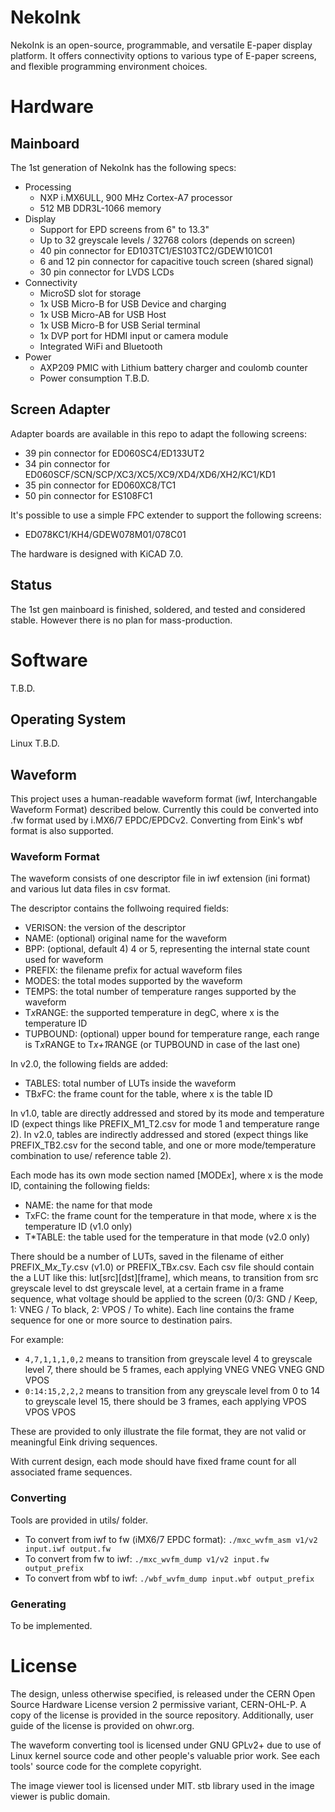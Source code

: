 NekoInk
=======

NekoInk is an open-source, programmable, and versatile E-paper display platform. It offers connectivity options to various type of E-paper screens, and flexible programming environment choices.

# Hardware

## Mainboard

The 1st generation of NekoInk has the following specs:

* Processing
    - NXP i.MX6ULL, 900 MHz Cortex-A7 processor
    - 512 MB DDR3L-1066 memory
* Display
    - Support for EPD screens from 6" to 13.3"
    - Up to 32 greyscale levels / 32768 colors (depends on screen)
    - 40 pin connector for ED103TC1/ES103TC2/GDEW101C01
    - 6 and 12 pin connector for capacitive touch screen (shared signal)
    - 30 pin connector for LVDS LCDs
* Connectivity
    - MicroSD slot for storage
    - 1x USB Micro-B for USB Device and charging
    - 1x USB Micro-AB for USB Host
    - 1x USB Micro-B for USB Serial terminal
    - 1x DVP port for HDMI input or camera module
    - Integrated WiFi and Bluetooth
* Power
    - AXP209 PMIC with Lithium battery charger and coulomb counter
    - Power consumption T.B.D.

## Screen Adapter

Adapter boards are available in this repo to adapt the following screens:

* 39 pin connector for ED060SC4/ED133UT2
* 34 pin connector for ED060SCF/SCN/SCP/XC3/XC5/XC9/XD4/XD6/XH2/KC1/KD1
* 35 pin connector for ED060XC8/TC1
* 50 pin connector for ES108FC1

It's possible to use a simple FPC extender to support the following screens:

* ED078KC1/KH4/GDEW078M01/078C01

The hardware is designed with KiCAD 7.0.

## Status

The 1st gen mainboard is finished, soldered, and tested and considered stable. However there is no plan for mass-production.

# Software

T.B.D.

## Operating System

Linux T.B.D.

## Waveform

This project uses a human-readable waveform format (iwf, Interchangable Waveform Format) described below. Currently this could be converted into .fw format used by i.MX6/7 EPDC/EPDCv2. Converting from Eink's wbf format is also supported.

### Waveform Format

The waveform consists of one descriptor file in iwf extension (ini format) and various lut data files in csv format.

The descriptor contains the follwoing required fields:

* VERISON: the version of the descriptor
* NAME: (optional) original name for the waveform
* BPP: (optional, default 4) 4 or 5, representing the internal state count used for waveform
* PREFIX: the filename prefix for actual waveform files
* MODES: the total modes supported by the waveform
* TEMPS: the total number of temperature ranges supported by the waveform
* T*x*RANGE: the supported temperature in degC, where x is the temperature ID
* TUPBOUND: (optional) upper bound for temperature range, each range is T*x*RANGE to T*x+1*RANGE (or TUPBOUND in case of the last one)

In v2.0, the following fields are added:

* TABLES: total number of LUTs inside the waveform
* TB*x*FC: the frame count for the table, where x is the table ID

In v1.0, table are directly addressed and stored by its mode and temperature ID (expect things like PREFIX_M1_T2.csv for mode 1 and temperature range 2). In v2.0, tables are indirectly addressed and stored (expect things like PREFIX_TB2.csv for the second table, and one or more mode/temperature combination to use/ reference table 2).

Each mode has its own mode section named \[MODE*x*\], where x is the mode ID, containing the following fields:

* NAME: the name for that mode
* TxFC: the frame count for the temperature in that mode, where x is the temperature ID (v1.0 only)
* T*TABLE: the table used for the temperature in that mode (v2.0 only)

There should be a number of LUTs, saved in the filename of either PREFIX_M*x*_T*y*.csv (v1.0) or PREFIX_TB*x*.csv. Each csv file should contain the a LUT like this: lut\[src\]\[dst\]\[frame\], which means, to transition from src greyscale level to dst greyscale level, at a certain frame in a frame sequence, what voltage should be applied to the screen (0/3: GND / Keep, 1: VNEG / To black, 2: VPOS / To white). Each line contains the frame sequence for one or more source to destination pairs.

For example:

* ```4,7,1,1,1,0,2``` means to transition from greyscale level 4 to greyscale level 7, there should be 5 frames, each applying VNEG VNEG VNEG GND VPOS
* ```0:14:15,2,2,2``` means to transition from any greyscale level from 0 to 14 to greyscale level 15, there should be 3 frames, each applying VPOS VPOS VPOS

These are provided to only illustrate the file format, they are not valid or meaningful Eink driving sequences.

With current design, each mode should have fixed frame count for all associated frame sequences.

### Converting

Tools are provided in utils/ folder.

* To convert from iwf to fw (iMX6/7 EPDC format): ```./mxc_wvfm_asm v1/v2 input.iwf output.fw``` 
* To convert from fw to iwf: ```./mxc_wvfm_dump v1/v2 input.fw output_prefix```
* To convert from wbf to iwf: ```./wbf_wvfm_dump input.wbf output_prefix```

### Generating

To be implemented.

# License

The design, unless otherwise specified, is released under the CERN Open Source Hardware License version 2 permissive variant, CERN-OHL-P. A copy of the license is provided in the source repository. Additionally, user guide of the license is provided on ohwr.org.

The waveform converting tool is licensed under GNU GPLv2+ due to use of Linux kernel source code and other people's valuable prior work. See each tools' source code for the complete copyright.

The image viewer tool is licensed under MIT. stb library used in the image viewer is public domain.
